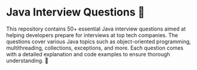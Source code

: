 # Java Interview Questions 🚀
 This repository contains 50+ essential Java interview questions aimed at helping developers prepare for interviews at top tech companies. The questions cover various Java topics such as object-oriented programming, multithreading, collections, exceptions, and more. Each question comes with a detailed explanation and code examples to ensure thorough understanding. 📝
